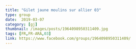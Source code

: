 ```yaml
---
title: "Gilet jaune moulins sur allier 03"
type: group
date:  2019-03-07
category: [gj]
thumbnail: /images/posts/1964098950311409.jpg
tags: [FR,FR-ARA,03]
link: https://www.facebook.com/groups/1964098950311409/
---
```

